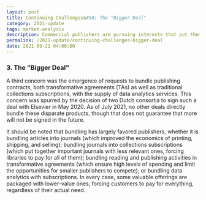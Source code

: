 ```yaml
---
layout: post
title: Continuing Challenges&#58; The "Bigger Deal"
category: 2021-update
tags: market-analysis
description: Commercial publishers are pursuing interests that put them at odds with the interests of the academic community and tolerate internal conflicts of interest. Unfortunately, the responsibility for high-lighting and resolving conflicts of interest falls squarely onto the academic community. 
permalink: /2021-update/continuing-challenges-bigger-deal
date: 2021-09-21 04:00:00
---
```


### 3. The "Bigger Deal"

A third concern was the emergence of requests to bundle publishing contracts, both transformative agreements (TAs) as well as traditional collections subscriptions, with the supply of data analytics services. This concern was spurred by the decision of two Dutch consortia to sign such a deal with Elsevier in May 2020. As of July 2021, no other deals directly bundle these disparate products, though that does not guarantee that more will not be signed in the future. 

It should be noted that bundling has largely favored publishers, whether it is bundling articles into journals (which improved the economics of printing, shipping, and selling); bundling journals into collections subscriptions (which put together important journals with less relevant ones, forcing libraries to pay for all of them); bundling reading and publishing activities in transformative agreements (which ensure high levels of spending and limit the opportunities for smaller publishers to compete); or bundling data analytics with subscriptions. In every case, some valuable offerings are packaged with lower-value ones, forcing customers to pay for everything, regardless of their actual need.
